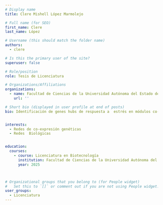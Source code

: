 ```yaml
---
# Display name
title: Clere Mishell López Marmolejo

# Full name (for SEO)
first_name: Clere
last_name: López

# Username (this should match the folder name)
authors:
  - clere

# Is this the primary user of the site?
superuser: false

# Role/position
role: Tesis de Licenciatura

# Organizations/Affiliations
organizations:
  - name: Facultad de Ciencias de la Universidad Autónoma del Estado de México
    url: ''

# Short bio (displayed in user profile at end of posts)
bio: Identificación de genes hubs de respuesta a  estrés en módulos co-expresados de Oryza sativa.


interests:
  - Redes de co-expresión genéticas
  - Redes  Biológicas


education:
  courses:
    - course: Licenciatura en Biotecnología
      institution: Facultad de Ciencias de la Universidad Autónoma del Estado de México
      year: 2025



# Organizational groups that you belong to (for People widget)
#   Set this to `[]` or comment out if you are not using People widget.
user_groups:
  - Licenciatura
---
```


